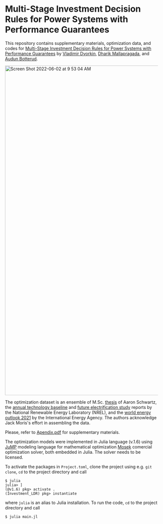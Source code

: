 # Multi-Stage Investment Decision Rules for Power Systems with Performance Guarantees

This repository contains supplementary materials, optimization data, and codes for [Multi-Stage Investment Decision Rules for Power Systems with Performance Guarantees](arxiv.org) by [Vladimir Dvorkin](http://wdvorkin.github.io), [Dharik Mallapragada](https://mallapragada.mit.edu), and [Audun Botterud](https://botterud.mit.edu).

<img width="1082" alt="Screen Shot 2022-06-02 at 9 53 04 AM" src="https://user-images.githubusercontent.com/31773955/171645236-63fd26b1-8419-4273-a55b-e8f957e14f7f.png">

The optimization dataset is an ensemble of M.Sc. [thesis](https://dspace.mit.edu/bitstream/handle/1721.1/140416/schwartz-aaronms-sm-tpp-2021.pdf?sequence=1&isAllowed=y) of Aaron Schwartz, the [annual technology baseline](https://atb.nrel.gov/electricity/2021/index) and [future electrification study](https://www.nrel.gov/docs/fy21osti/72330.pdf) reports by the National Renewable Energy Laboratory (NREL), and the [world energy outlook 2021](https://www.iea.org/reports/world-energy-outlook-2021) by the International Energy Agency. The authors acknowledge Jack Moris's effort in assembling the data. 

Please, refer to [Apendix.pdf](https://github.com/wdvorkin/Investment_LDR/blob/main/Appendix.pdf) for supplementary materials. 

The optimization models were implemented in Julia language (v.1.6) using [JuMP](https://github.com/jump-dev/JuMP.jl) modeling language for mathematical optimization [Mosek](https://github.com/MOSEK/Mosek.jl) comercial optimization solver, both embedded in Julia. The solver needs to be licensed.

To activate the packages in ```Project.toml```, clone the project using e.g. ```git clone```, ```cd``` to the project directory and call
```
$ julia 
julia> ]
(@v1.6) pkg> activate .
(Investment_LDR) pkg> instantiate
```

where ```julia``` is an alias to Julia installation. To run the code, ```cd``` to the project directory and call
```
$ julia main.jl
```

<!-- By default, the program returns the solution of the ```"CC_OPF"``` mechanism and stores the results in ```~/output/CC_OPF```. To run the other mechanisms, parse ```"D_OPF"```, ```"ToV_CC_OPF"```, ```"TaV_CC_OPF"``` or ```"CVaR_CC_OPF"``` using option ```-m```, e.g. 
```
$ julia DP_CC_OPF.jl -m "CVaR_CC_OPF"
```
The results will be stored in ```~/output/CVaR_CC_OPF```.  -->


